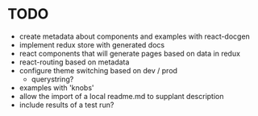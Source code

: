 # TODO
* create metadata about components and examples with react-docgen
* implement redux store with generated docs
* react components that will generate pages based on data in redux
* react-routing based on metadata
* configure theme switching based on dev / prod
  * querystring?
* examples with 'knobs'
* allow the import of a local readme.md to supplant description
* include results of a test run?
